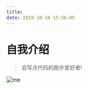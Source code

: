 ```yaml
---
title:
date: 2019-10-18 15:56:05
---
```


# 自我介绍

	
	
> 会写点代码的跑步爱好者!
	
 ![me](https://img.ljcdn.com/beike/community/1576038096291.jpg)


